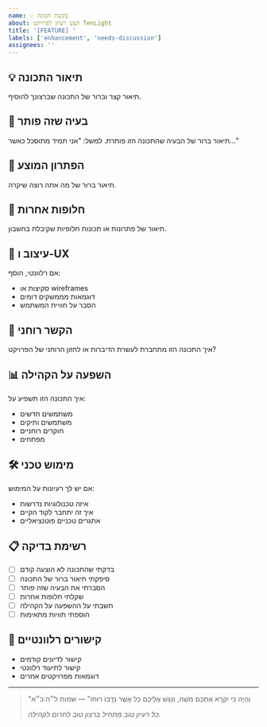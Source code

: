 ```yaml
---
name: 💡 בקשת תכונה
about: הצע רעיון לפרויקט TenLight
title: '[FEATURE] '
labels: ['enhancement', 'needs-discussion']
assignees: ''
---
```


## 💡 תיאור התכונה

תיאור קצר וברור של התכונה שברצונך להוסיף.

## 🎯 בעיה שזה פותר

תיאור ברור של הבעיה שהתכונה הזו פותרת. למשל: "אני תמיד מתוסכל כאשר..."

## 💭 הפתרון המוצע

תיאור ברור של מה אתה רוצה שיקרה.

## 🔄 חלופות אחרות

תיאור של פתרונות או תכונות חלופיות שקיבלת בחשבון.

## 🎨 עיצוב ו-UX

אם רלוונטי, הוסף:
- סקיצות או wireframes
- דוגמאות מממשקים דומים
- הסבר על חוויית המשתמש

## 🔗 הקשר רוחני

איך התכונה הזו מתחברת לעשרת הדיברות או לחזון הרוחני של הפרויקט?

## 📊 השפעה על הקהילה

איך התכונה הזו תשפיע על:
- משתמשים חדשים
- משתמשים ותיקים
- חוקרים רוחניים
- מפתחים

## 🛠️ מימוש טכני

אם יש לך רעיונות על המימוש:
- איזה טכנולוגיות נדרשות
- איך זה יתחבר לקוד הקיים
- אתגרים טכניים פוטנציאליים

## 📋 רשימת בדיקה

- [ ] בדקתי שהתכונה לא הוצעה קודם
- [ ] סיפקתי תיאור ברור של התכונה
- [ ] הסברתי את הבעיה שזה פותר
- [ ] שקלתי חלופות אחרות
- [ ] חשבתי על ההשפעה על הקהילה
- [ ] הוספתי תוויות מתאימות

## 🔗 קישורים רלוונטיים

- קישור לדיונים קודמים
- קישור לתיעוד רלוונטי
- דוגמאות מפרויקטים אחרים

---

> "וְהָיָה כִּי יִקְרָא אֶתְכֶם מֹשֶׁה, וְנִגַּשׁ אֲלֵיכֶם כָּל אֲשֶׁר נְדָבוֹ רוּחוֹ" — שמות ל״ה:כ״א
> 
> *כל רעיון טוב מתחיל ברצון טוב לתרום לקהילה.*
